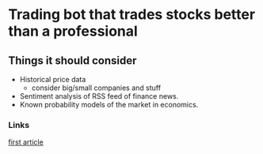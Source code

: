 # Trading bot that trades stocks better than a professional

## Things it should consider
- Historical price data
    - consider big/small companies and stuff
- Sentiment analysis of RSS feed of finance news.
- Known probability models of the market in economics.


### Links
[first article](https://towardsdatascience.com/the-beginning-of-a-deep-learning-trading-bot-part1-95-accuracy-is-not-enough-c338abc98fc2)